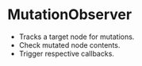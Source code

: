 # MutationObserver

- Tracks a target node for mutations. 
- Check mutated node contents. 
- Trigger respective callbacks.
